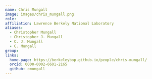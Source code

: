 ```yaml
---
name: Chris Mungall
image: images/chris_mungall.png
role: 
affiliation: Lawrence Berkely National Laboratory
aliases:
  - Christopher Mungall
  - Christopher J. Mungall
  - C. J. Mungall
  - C. Mungall
group: 
links:
  home-page: https://berkeleybop.github.io/people/chris-mungall/
  orcid: 0000-0002-6601-2165
  github: cmungall
---
```

